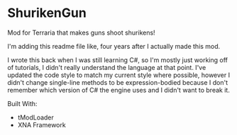# ShurikenGun
Mod for Terraria that makes guns shoot shurikens!

I'm adding this readme file like, four years after I actually made this mod.

I wrote this back when I was still learning C#, so I'm mostly just working off of tutorials, I didn't really understand the language at that point.
I've updated the code style to match my current style where possible, however I didn't change single-line methods to be expression-bodied because I don't remember which version of C# the engine uses and I didn't want to break it.

Built With:
 - tModLoader
 - XNA Framework
